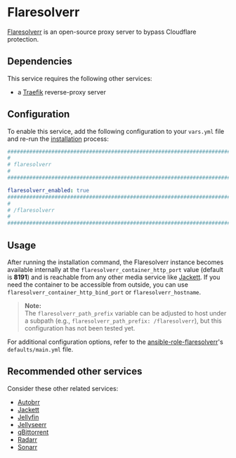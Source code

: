 <!--
SPDX-FileCopyrightText: 2025 MASH project contributors
SPDX-FileCopyrightText: 2025 sudo-Tiz

SPDX-License-Identifier: AGPL-3.0-or-later
-->

# Flaresolverr

[Flaresolverr](https://github.com/FlareSolverr/FlareSolverr) is an open-source proxy server to bypass Cloudflare protection.

## Dependencies

This service requires the following other services:

- a [Traefik](traefik.md) reverse-proxy server

## Configuration

To enable this service, add the following configuration to your `vars.yml` file and re-run the [installation](../installing.md) process:

```yaml
########################################################################
#                                                                      #
# flaresolverr                                                           #
#                                                                      #
########################################################################

flaresolverr_enabled: true
########################################################################
#                                                                      #
# /flaresolverr                                                          #
#                                                                      #
########################################################################
```

## Usage

After running the installation command, the Flaresolverr instance becomes available internally at the `flaresolverr_container_http_port` value (default is **8191**) and is reachable from any other media service like [Jackett](jackett.md). If you need the container to be accessible from outside, you can use `flaresolverr_container_http_bind_port` or `flaresolverr_hostname`.

> **Note:**  
> The `flaresolverr_path_prefix` variable can be adjusted to host under a subpath (e.g., `flaresolverr_path_prefix: /flaresolverr`), but this configuration has not been tested yet.

For additional configuration options, refer to the [ansible-role-flaresolverr](https://github.com/sudo-Tiz/ansible-role-flaresolverr)'s `defaults/main.yml` file.

## Recommended other services

Consider these other related services:

- [Autobrr](autobrr.md)
- [Jackett](jackett.md)
- [Jellyfin](jellyfin.md)
- [Jellyseerr](jellyseerr.md)
- [qBittorrent](qbittorrent.md)
- [Radarr](radarr.md)
- [Sonarr](sonarr.md)
